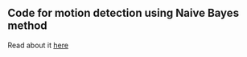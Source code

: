 ## Code for motion detection using Naive Bayes method
Read about it [here](https://zero2ml.com/post/4-motion-detector-bayes-inference/)
